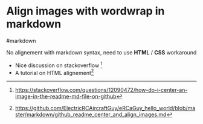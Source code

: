 # Align images with wordwrap in markdown

#markdown

No alignement with markdown syntax, need to use **HTML** / **CSS** workaround

- Nice discussion on stackoverflow [^ref1]
- A tutorial on HTML alignement[^ref2]


[^ref1]: <https://stackoverflow.com/questions/12090472/how-do-i-center-an-image-in-the-readme-md-file-on-github>
[^ref2]: <https://github.com/ElectricRCAircraftGuy/eRCaGuy_hello_world/blob/master/markdown/github_readme_center_and_align_images.md>

